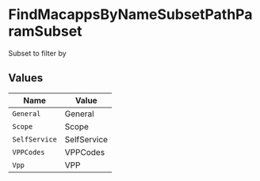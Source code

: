 # FindMacappsByNameSubsetPathParamSubset

Subset to filter by


## Values

| Name          | Value         |
| ------------- | ------------- |
| `General`     | General       |
| `Scope`       | Scope         |
| `SelfService` | SelfService   |
| `VPPCodes`    | VPPCodes      |
| `Vpp`         | VPP           |